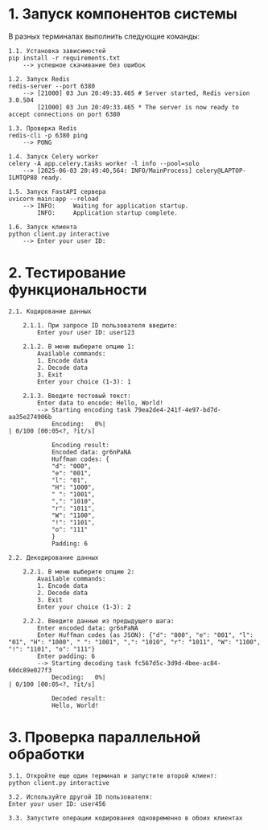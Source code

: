 # 1. Запуск компонентов системы
В разных терминалах выполнить следующие команды:

    1.1. Установка зависимостей
    pip install -r requirements.txt
        --> успешное скачивание без ошибок
    
    1.2. Запуск Redis
    redis-server --port 6380
        --> [21000] 03 Jun 20:49:33.465 # Server started, Redis version 3.0.504
            [21000] 03 Jun 20:49:33.465 * The server is now ready to accept connections on port 6380
    
    1.3. Проверка Redis
    redis-cli -p 6380 ping
        --> PONG
    
    1.4. Запуск Celery worker
    celery -A app.celery.tasks worker -l info --pool=solo
        --> [2025-06-03 20:49:40,564: INFO/MainProcess] celery@LAPTOP-ILMTQP88 ready.

    1.5. Запуск FastAPI сервера
    uvicorn main:app --reload
        --> INFO:     Waiting for application startup.
            INFO:     Application startup complete.

    1.6. Запуск клиента
    python client.py interactive
        --> Enter your user ID:

# 2. Тестирование функциональности

    2.1. Кодирование данных
    
        2.1.1. При запросе ID пользователя введите:
            Enter your user ID: user123

        2.1.2. В меню выберите опцию 1:
            Available commands:
            1. Encode data
            2. Decode data
            3. Exit
            Enter your choice (1-3): 1

        2.1.3. Введите тестовый текст:
            Enter data to encode: Hello, World!
            --> Starting encoding task 79ea2de4-241f-4e97-bd7d-aa35e274906b
                Encoding:   0%|                                                                                  | 0/100 [00:05<?, ?it/s]

                Encoding result:
                Encoded data: gr6nPaNA
                Huffman codes: {
                "d": "000",
                "e": "001",
                "l": "01",
                "H": "1000",
                " ": "1001",
                ",": "1010",
                "r": "1011",
                "W": "1100",
                "!": "1101",
                "o": "111"
                }
                Padding: 6

    2.2. Декодирование данных

        2.2.1. В меню выберите опцию 2:
            Available commands:
            1. Encode data
            2. Decode data
            3. Exit
            Enter your choice (1-3): 2

        2.2.2. Введите данные из предыдущего шага:
            Enter encoded data: gr6nPaNA
            Enter Huffman codes (as JSON): {"d": "000", "e": "001", "l": "01", "H": "1000", " ": "1001", ",": "1010", "r": "1011", "W": "1100", "!": "1101", "o": "111"}
            Enter padding: 6
            --> Starting decoding task fc567d5c-3d9d-4bee-ac84-60dc89e027f3
                Decoding:   0%|                                                                                  | 0/100 [00:05<?, ?it/s] 

                Decoded result:
                Hello, World!

# 3. Проверка параллельной обработки

    3.1. Откройте еще один терминал и запустите второй клиент:
    python client.py interactive

    3.2. Используйте другой ID пользователя:
    Enter your user ID: user456

    3.3. Запустите операции кодирования одновременно в обоих клиентах